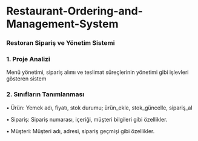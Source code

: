 # Restaurant-Ordering-and-Management-System
### Restoran Sipariş ve Yönetim Sistemi

### 1. Proje Analizi

Menü yönetimi, sipariş alımı ve teslimat süreçlerinin yönetimi gibi işlevleri gösteren sistem 

### 2. Sınıfların Tanımlanması

• Ürün: Yemek adı, fiyatı, stok durumu; ürün_ekle, stok_güncelle, sipariş_al 

• Sipariş: Sipariş numarası, içeriği, müşteri bilgileri gibi özellikler.

• Müşteri: Müşteri adı, adresi, sipariş geçmişi gibi özellikler.
